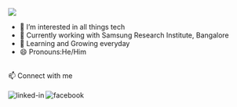 <img src="https://capsule-render.vercel.app/api?type=waving&color=gradient&height=300&section=header&text=Hi!%20I%27m%20Yash&fontSize=90&animation=fadeIn" />

- 👀  I’m interested in all things tech
- 🔭  Currently working with Samsung Research Institute, Bangalore
- 🌱  Learning and Growing everyday
- 😄  Pronouns:He/Him 
<br>
📫 Connect with me
<br>
<br>
<a href = "https://www.linkedin.com/in/yash-gulati/"><img align="left" alt="linked-in" src="https://img.shields.io/badge/linkedin-%230077B5.svg?&style=for-the-badge&logo=linkedin&logoColor=white" /></a>
<a href = "https://www.facebook.com/divyash.gulati"><img align="left" alt="facebook" src="https://img.shields.io/badge/facebook-%231877F2.svg?&style=for-the-badge&logo=facebook&logoColor=white" /></a>
<br>
<br>

